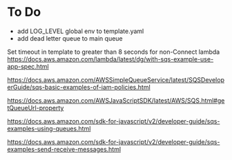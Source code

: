 # To Do

- add LOG_LEVEL global env to template.yaml
- add dead letter queue to main queue

Set timeout in template to greater than 8 seconds for non-Connect lambda
https://docs.aws.amazon.com/lambda/latest/dg/with-sqs-example-use-app-spec.html

https://docs.aws.amazon.com/AWSSimpleQueueService/latest/SQSDeveloperGuide/sqs-basic-examples-of-iam-policies.html

https://docs.aws.amazon.com/AWSJavaScriptSDK/latest/AWS/SQS.html#getQueueUrl-property


https://docs.aws.amazon.com/sdk-for-javascript/v2/developer-guide/sqs-examples-using-queues.html

https://docs.aws.amazon.com/sdk-for-javascript/v2/developer-guide/sqs-examples-send-receive-messages.html